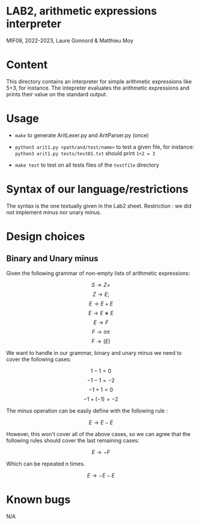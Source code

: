 # LAB2, arithmetic expressions interpreter

MIF08, 2022-2023, Laure Gonnord & Matthieu Moy

# Content

This directory contains an interpreter for simple arithmetic
expressions like 5+3, for instance. The intepreter evaluates the
arithmetic expressions and prints their value on the standard
output.

# Usage

* `make` to generate AritLexer.py and AritParser.py (once)

* `python3 arit1.py <path/and/test/name>` to test a given file, for
 instance:
 `python3 arit1.py tests/test01.txt`  should print `1+2 = 3`

* `make test` to test on all tests files of the `testfile` directory

# Syntax of our language/restrictions

The syntax is the one textually given in the Lab2 sheet.
Restriction : we did not implement minus nor unary minus.

# Design choices

## Binary and Unary minus

Given the following grammar of non-empty lists of arithmetic expressions:

$$ S → Z+ $$
$$ Z → E; $$
$$ E → E +E $$
$$ E → E ∗E $$
$$ E → F $$
$$ F → i nt $$
$$ F → (E) $$

We want to handle in our grammar, binary and unary minus we need to cover the following cases:

$$ 1 - 1 = 0 $$
$$ -1-1 = -2 $$
$$ -1 + 1 = 0 $$
$$ -1 + (-1) = -2 $$

The minus operation can be easily define with the following rule :

$$ E → E - E $$

However, this won't cover all of the above cases, so we can agree that the following rules should cover the last remaining cases:

$$ E → -F $$

Which can be repeated n times.

$$ E → - E - E $$

# Known bugs

N/A
